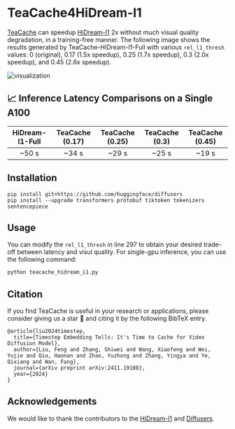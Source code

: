 <!-- ## **TeaCache4HiDream-I1** -->
# TeaCache4HiDream-I1

[TeaCache](https://github.com/LiewFeng/TeaCache) can speedup [HiDream-I1](https://github.com/HiDream-ai/HiDream-I1) 2x without much visual quality degradation, in a training-free manner.  The following image shows the results generated by TeaCache-HiDream-I1-Full with various `rel_l1_thresh` values: 0 (original), 0.17 (1.5x speedup), 0.25 (1.7x speedup), 0.3 (2.0x speedup), and 0.45 (2.6x speedup).

![visualization](../assets/TeaCache4HiDream-I1.png)

## 📈 Inference Latency Comparisons on a Single A100

|     HiDream-I1-Full     |        TeaCache (0.17)       |    TeaCache (0.25)   |     TeaCache (0.3)    |    TeaCache (0.45)   |
|:-----------------------:|:----------------------------:|:--------------------:|:---------------------:|:--------------------:|
|         ~50 s           |        ~34 s                 |     ~29 s            |       ~25 s           |       ~19 s          |

## Installation

```shell
pip install git+https://github.com/huggingface/diffusers
pip install --upgrade transformers protobuf tiktoken tokenizers sentencepiece
```

## Usage

You can modify the `rel_l1_thresh` in line 297 to obtain your desired trade-off between latency and visul quality. For single-gpu inference, you can use the following command:

```bash
python teacache_hidream_i1.py
```

## Citation
If you find TeaCache is useful in your research or applications, please consider giving us a star 🌟 and citing it by the following BibTeX entry.

```
@article{liu2024timestep,
  title={Timestep Embedding Tells: It's Time to Cache for Video Diffusion Model},
  author={Liu, Feng and Zhang, Shiwei and Wang, Xiaofeng and Wei, Yujie and Qiu, Haonan and Zhao, Yuzhong and Zhang, Yingya and Ye, Qixiang and Wan, Fang},
  journal={arXiv preprint arXiv:2411.19108},
  year={2024}
}
```

## Acknowledgements

We would like to thank the contributors to the [HiDream-I1](https://github.com/HiDream-ai/HiDream-I1) and [Diffusers](https://github.com/huggingface/diffusers).